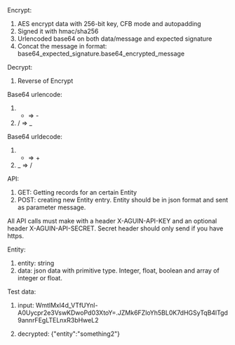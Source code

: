 
Encrypt:

1. AES encrypt data with 256-bit key, CFB mode and autopadding
2. Signed it with hmac/sha256
3. Urlencoded base64 on both data/message and expected signature
4. Concat the message in format: base64_expected_signature.base64_encrypted_message

Decrypt:

1. Reverse of Encrypt


Base64 urlencode:

1. + => -
2. / => _

Base64 urldecode:

1. - => +
2. _ => /

API:

1. GET: Getting records for an certain Entity
2. POST: creating new Entity entry. Entity should be in json format and sent as parameter message.

All API calls must make with a header X-AGUIN-API-KEY and an optional header X-AGUIN-API-SECRET. Secret header should only send if you have https.


Entity:

1. entity: string
2. data: json data with primitive type. Integer, float, boolean and array of integer or float.


Test data:

1. input: WmtlMxl4d_VTfUYnl-A0Uycpr2e3VswKDwoPd03XtoY=.JZMk6FZloYh5BL0K7dHGSyTqB4lTgd9annrFEgLTELnxR3bHweL2

2. decrypted: {"entity":"something2"}